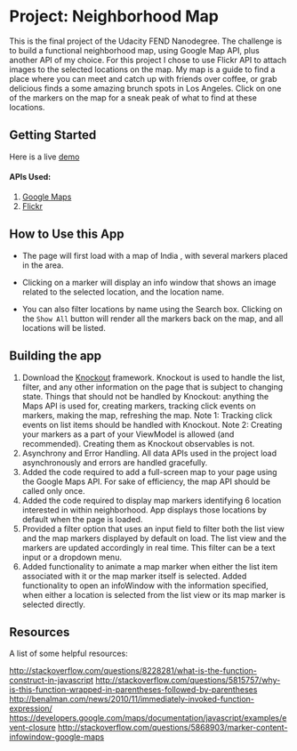 # Project: Neighborhood Map

This is the final project of the Udacity FEND Nanodegree. The challenge is to build a functional neighborhood map, using Google Map API, plus another API of my choice. For this project I chose to use Flickr API to attach images to the selected locations on the map.
My map is a guide to find a place where you can meet and catch up with friends over coffee, or grab delicious finds a some amazing brunch spots in Los Angeles. Click on one of the markers on the map for a sneak peak of what to find at these locations.
## Getting Started
 Here is a live [demo](https://saisaraswathi.github.io/MyNeighborhood/)

#### APIs Used:
1. [Google Maps](https://developers.google.com/maps/?authuser=1)
2. [Flickr](https://www.flickr.com/services/api/)


## How to Use this App
 * The page will first load with a map of India , with several markers placed in the area.

 * Clicking on a marker will display an info window that shows an image related to the selected location, and the location name.

 * You can also filter locations by name using the Search box. Clicking on the `Show All` button will render all the markers back on the map, and all locations will be listed.

## Building the app
1. Download the [Knockout](http://knockoutjs.com/) framework. Knockout is used to handle the list, filter, and any other information on the page that is subject to changing state. Things that should not be handled by Knockout: anything the Maps API is used for, creating markers, tracking click events on markers, making the map, refreshing the map. Note 1: Tracking click events on list items should be handled with Knockout. Note 2: Creating your markers as a part of your ViewModel is allowed (and recommended). Creating them as Knockout observables is not.
2. Asynchrony and Error Handling. All data APIs used in the project  load asynchronously and errors are handled gracefully.
3.  Added the code required to add a full-screen map to your page using the Google Maps API. For sake of efficiency, the map API should be called only once.
4. Added the code required to display map markers identifying 6 location interested in within neighborhood. App displays those locations by default when the page is loaded.
5. Provided a filter option that uses an input field to filter both the list view and the map markers displayed by default on load. The list view and the markers are updated accordingly in real time. This filter can be a text input or a dropdown menu.
6. Added functionality to animate a map marker when either the list item associated with it or   the map marker itself is selected.
 Added functionality to open an infoWindow with the information specified, when either a location is selected from the list view or its map marker is selected directly.

## Resources
A list of some helpful resources:

http://stackoverflow.com/questions/8228281/what-is-the-function-construct-in-javascript
http://stackoverflow.com/questions/5815757/why-is-this-function-wrapped-in-parentheses-followed-by-parentheses
http://benalman.com/news/2010/11/immediately-invoked-function-expression/
https://developers.google.com/maps/documentation/javascript/examples/event-closure
http://stackoverflow.com/questions/5868903/marker-content-infowindow-google-maps
